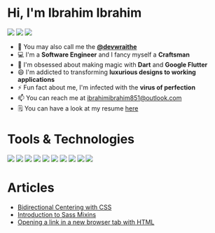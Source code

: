 # Hi, I'm Ibrahim Ibrahim

[![](https://img.shields.io/badge/Twitter-@devwraithe-informational?style=flat&logo=twitter&logoColor=white&color=00acee )](https://www.twitter.com/devwraithe)
[![](https://img.shields.io/badge/GitHub-@devwraithe-informational?style=flat&logo=github&logoColor=white&color=211f1f )](https://www.github.com/devwraithe)
[![](https://img.shields.io/badge/LinkedIn-@ibrahimaibrahim-informational?style=flat&logo=linkedin&logoColor=white&color=00acee )](https://linkedin.com/in/ibrahimaibrahim)
<!-- [![](https://img.shields.io/badge/Website-@devwraithe-informational?style=flat&logo=circle&logoColor=white&color=211f1f )](https://devwraithe.web.app) -->

<!--
**devwraithe/devwraithe** is a ✨ _special_ ✨ repository because its `README.md` (this file) appears on your GitHub profile.

Here are some ideas to get you started:

- 🔭 I’m currently working on ...
- 🌱 I’m currently learning ...
- 👯 I’m looking to collaborate on ...
- 🤔 I’m looking for help with ...
- 💬 Ask me about ...
- 📫 How to reach me: ...
- 😄 Pronouns: ...
- ⚡ Fun fact: ...
-->

- 👻 You may also call me the **[@devwraithe](https://www.github.com/devwraithe)**
- 💻 I'm a **Software Engineer** and I fancy myself a **Craftsman**
- 🎯 I'm obsessed about making magic with **Dart** and **Google Flutter**
- 😄 I'm addicted to transforming **luxurious designs to working applications**
- ⚡ Fun fact about me, I'm infected with the **virus of perfection**
- 📫 You can reach me at ibrahimibrahim851@outlook.com
- 🗒️ You can have a look at my resume [here](https://docs.google.com/document/d/1WGgAezfWhbcJSd7PBxN10e4XkC3RxP2gCpUt_UDq8EM/edit?usp=sharing)

<!-- <hr style="border-width:1px;"> -->
# Tools & Technologies

![](https://img.shields.io/badge/Visual_Studio_Code-264de4?style=for-the-badge&logo=Visual%20Studio%20Code&logoColor=white)
![](https://img.shields.io/badge/JavaScript-F7DF1E?style=for-the-badge&logo=javascript&logoColor=black)
![](https://img.shields.io/badge/Dart-1967D2?style=for-the-badge&logo=dart&logoColor=white)
![](https://img.shields.io/badge/Markdown-000000?style=for-the-badge&logo=markdown&logoColor=white)
![](https://img.shields.io/badge/Flutter-027dfd?style=for-the-badge&logo=flutter&logoColor=white)
![](https://img.shields.io/badge/Git-f1502f?style=for-the-badge&logo=git&logoColor=white)
![](https://img.shields.io/badge/Google_Cloud-4285F4?style=for-the-badge&logo=google-cloud&logoColor=white)
![](https://img.shields.io/badge/GitHub-211f1f?style=for-the-badge&logo=github&logoColor=white)
![](https://img.shields.io/badge/Java-ff0000?style=for-the-badge&logo=java&logoColor=white)
![](https://img.shields.io/badge/Kotlin-a020f0?style=for-the-badge&logo=kotlin&logoColor=white)

<!-- ![](https://img.shields.io/badge/Code-Tailwind-informational?style=flat&logo=tailwindcss&logoColor=white&color=4091d7)
![](https://img.shields.io/badge/Code-Bootstrap-informational?style=flat&logo=bootstrap&logoColor=white&color=553c78) -->

# Articles

- [Bidirectional Centering with CSS](https://dev.to/devwraithe/bidirectional-centering-with-css-78g)
- [Introduction to Sass Mixins](https://dev.to/devwraithe/introduction-to-mixins-in-sass-2h2j)
- [Opening a link in a new browser tab with HTML](https://dev.to/devwraithe/opening-a-link-in-a-new-browser-tab-using-html-7gh)
